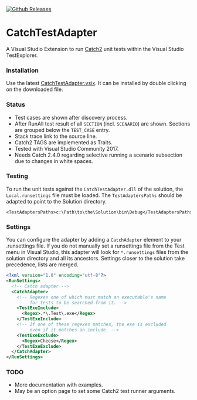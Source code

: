 [![Github Releases](https://img.shields.io/github/release/xkbeyer/CatchTestAdapter.svg)](https://github.com/xkbeyer/CatchTestAdapter/releases)

# CatchTestAdapter
A Visual Studio Extension to run [Catch2](https://github.com/catchorg/Catch2) unit tests within the Visual Studio TestExplorer. 

### Installation
Use the latest [CatchTestAdapter.vsix](https://github.com/xkbeyer/CatchTestAdapter/releases/latest).
It can be installed by double clicking on the downloaded file.

### Status
- Test cases are shown after discovery process.
- After RunAll test result of all `SECTION` (incl. `SCENARIO`) are shown. Sections are grouped below the `TEST_CASE` entry.
- Stack trace link to the source line.
- Catch2 TAGS are implemented as Traits.
- Tested with Visual Studio Community 2017.
- Needs Catch 2.4.0 regarding selective running a scenario subsection due to changes in white spaces.

### Testing
To run the unit tests against the `CatchTestAdapter.dll` of the solution, the `Local.runsettings` file must be loaded.
The `TestAdaptersPaths` should be adapted to point to the Solution directory.
```
<TestAdaptersPaths>c:\Path\to\the\Solution\bin\Debug</TestAdaptersPaths> 
```

### Settings

You can configure the adapter by adding a `CatchAdapter` element to your .runsettings file.
If you do not manually set a runsettings file from the Test menu in Visual Studio, this
adapter will look for `*.runsettings` files from the solution directory and all its ancestors.
Settings closer to the solution take precedence, lists are merged.

```xml
<?xml version="1.0" encoding="utf-8"?>
<RunSettings>
  <!-- Catch adapter -->
  <CatchAdapter>
    <!-- Regexes one of which must match an executable's name
         for tests to be searched from it. -->
    <TestExeInclude>
      <Regex>.*\.Test\.exe</Regex>
    </TestExeInclude>
    <!-- If one of these regexes matches, the exe is excluded
         even if it matches an include. -->
    <TestExeExclude>
      <Regex>Cheese</Regex>
    </TestExeExclude>
  </CatchAdapter>
</RunSettings>
```

### TODO
- More documentation with examples.
- May be an option page to set some Catch2 test runner arguments.